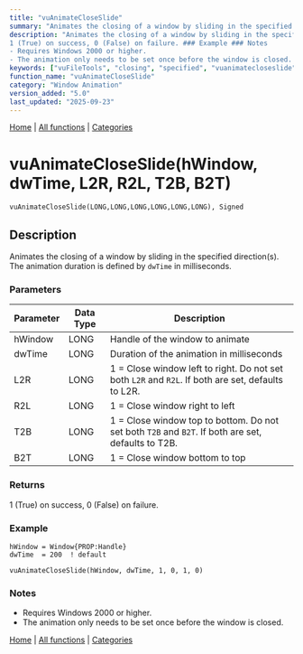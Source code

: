 ```yaml
---
title: "vuAnimateCloseSlide"
summary: "Animates the closing of a window by sliding in the specified direction(s)."
description: "Animates the closing of a window by sliding in the specified direction(s). The animation duration is defined by `dwTime` in milliseconds. ### Parameters ### Returns
1 (True) on success, 0 (False) on failure. ### Example ### Notes
- Requires Windows 2000 or higher.  
- The animation only needs to be set once before the window is closed. [Home](../index.md) | [All functions](index.md) | [Categories](../categories/index.md)"
keywords: ["vuFileTools", "closing", "specified", "vuanimatecloseslide", "direction", "window", "Clarion", "animation", "Windows", "animates", "sliding"]
function_name: "vuAnimateCloseSlide"
category: "Window Animation"
version_added: "5.0"
last_updated: "2025-09-23"
---
```


[Home](../index.md) | [All functions](index.md) | [Categories](../categories/index.md)

# vuAnimateCloseSlide(hWindow, dwTime, L2R, R2L, T2B, B2T)

```Prototype
vuAnimateCloseSlide(LONG,LONG,LONG,LONG,LONG,LONG), Signed
```


## Description
Animates the closing of a window by sliding in the specified direction(s). The animation duration is defined by `dwTime` in milliseconds.

### Parameters

| Parameter | Data Type | Description                                                                 |
|-----------|-----------|-----------------------------------------------------------------------------|
| hWindow   | LONG      | Handle of the window to animate                                             |
| dwTime    | LONG      | Duration of the animation in milliseconds                                   |
| L2R       | LONG      | 1 = Close window left to right. Do not set both `L2R` and `R2L`. If both are set, defaults to L2R. |
| R2L       | LONG      | 1 = Close window right to left                                              |
| T2B       | LONG      | 1 = Close window top to bottom. Do not set both `T2B` and `B2T`. If both are set, defaults to T2B. |
| B2T       | LONG      | 1 = Close window bottom to top                                              |

### Returns
1 (True) on success, 0 (False) on failure.

### Example

```Clarion
hWindow = Window{PROP:Handle}
dwTime  = 200  ! default

vuAnimateCloseSlide(hWindow, dwTime, 1, 0, 1, 0)
```

### Notes
- Requires Windows 2000 or higher.  
- The animation only needs to be set once before the window is closed.

[Home](../index.md) | [All functions](index.md) | [Categories](../categories/index.md)
